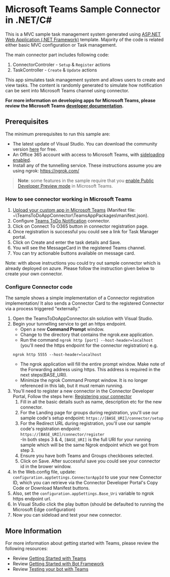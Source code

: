
# Microsoft Teams Sample Connector in .NET/C#

This is a MVC sample task management system generated using [ASP.NET Web Application (.NET Framework)](https://docs.microsoft.com/en-us/aspnet/mvc/overview/getting-started/introduction/getting-started#creating-your-first-application) template. Majority of the code is related either basic MVC configuration or Task management.

The main connector part includes following code:
1) ConnectorControler - `Setup` & `Register` actions
2) TaskController - `Create` & `Update` actions

This app simulates task management system and allows users to create and view tasks. The content is randomly generated to simulate how notification can be sent into Microsoft Teams channel using connector.

**For more information on developing apps for Microsoft Teams, please review the Microsoft Teams [developer documentation](https://msdn.microsoft.com/en-us/microsoft-teams/index).**

## Prerequisites
The minimum prerequisites to run this sample are:
* The latest update of Visual Studio. You can download the community version [here](http://www.visualstudio.com) for free.
* An Office 365 account with access to Microsoft Teams, with [sideloading enabled](https://msdn.microsoft.com/en-us/microsoft-teams/setup).
* Install any of the tunnelling service. These instructions assume you are using ngrok: https://ngrok.com/
>**Note**: some features in the sample require that you [enable Public Developer Preview mode](https://msdn.microsoft.com/en-us/microsoft-teams/publicpreview) in Microsoft Teams.

### How to see connector working in Microsoft Teams
1) [Upload your custom app in Microsoft Teams](https://docs.microsoft.com/en-us/microsoftteams/platform/concepts/apps/apps-upload) (Manifest file: ~\TeamsToDoAppConnector\TeamsAppPackages\manifest.json).
2) Configure [Teams ToDo Notification](https://docs.microsoft.com/en-us/microsoftteams/platform/concepts/connectors#accessing-office-365-connectors-from-microsoft-teams) connector.
3) Click on Connect To O365 button in connector registration page. 
4) Once registration is successful you could see a link for Task Manager portal.
5) Click on Create and enter the task details and Save.
6) You will see the MessageCard in the registered Teams channel.
7) You can try actionable buttons available on message card.

Note: with above instructions you could try out sample connector which is already deployed on azure. Please follow the instruction given below to create your own connector.

### Configure Connector code
The sample shows a simple implementation of a Connector registration implementation/ It also sends a Connector Card to the registered Connector via a process triggered "externally."

1. Open the TeamsToDoAppConnector.sln solution with Visual Studio.
2. Begin your tunnelling service to get an https endpoint. 
	* Open a new **Command Prompt** window. 
	* Change to the directory that contains the ngrok.exe application. 
	* Run the command `ngrok http [port] --host-header=localhost` (you'll need the https endpoint for the connector registration) e.g.<br>
	```
	ngrok http 5555 --host-header=localhost
	```
	* The ngrok application will fill the entire prompt window. Make note of the Forwarding address using https. This address is required in the next steps(BASE_URI). 
	* Minimize the ngrok Command Prompt window. It is no longer referenced in this lab, but it must remain running.
3. You'll need to register a new connector in the Connector Developer Portal, Follow the steps here: [Registering your connector](https://msdn.microsoft.com/en-us/microsoft-teams/connectors#registering-your-connector)
	1. Fill in all the basic details such as name, description etc for the new connector.
	2. For the Landing page for groups during registration, you'll use our sample code's setup endpoint: `https://[BASE_URI]/connector/setup`
	3. For the Redirect URL during registration, you'll use our sample code's registration endpoint:  `https://[BASE_URI]/connector/register`	
		-In both steps 3 & 4, `[BASE_URI]` is the full URI for your running sample which will be the same Ngrok endpoint which we got from step 3.
	4. Ensure you have both Teams and Groups checkboxes selected.
	5. Click on Save. After successful save you could see your connector id in the brower window.
4. In the Web.config file, update: `configuration.appSettings.ConnectorAppId` to use your new Connector ID, which you can retrieve via the Connector Developer Portal's Copy Code or Download Manifest buttons. 
5. Also, set the `configuration.appSettings.Base_Uri` variable to ngrok https endpoint url.
6. In Visual Studio click the play button (should be defaulted to running the Microsoft Edge configuration) 
7. Now you can sideload and test your new connector.

## More Information
For more information about getting started with Teams, please review the following resources:
- Review [Getting Started with Teams](https://msdn.microsoft.com/en-us/microsoft-teams/setup)
- Review [Getting Started with Bot Framework](https://docs.microsoft.com/en-us/bot-framework/bot-builder-overview-getstarted)
- Review [Testing your bot with Teams](https://msdn.microsoft.com/en-us/microsoft-teams/botsadd)


